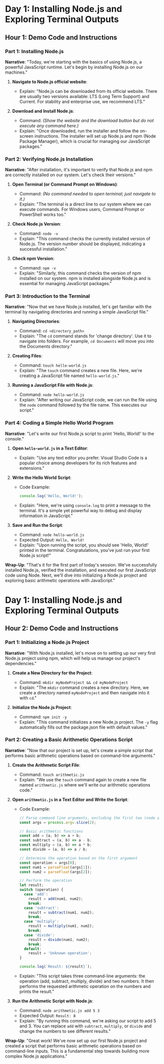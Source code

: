 <!--! Hour 1 -->

# Day 1: Installing Node.js and Exploring Terminal Outputs

## Hour 1: Demo Code and Instructions

### Part 1: Installing Node.js

**Narrative**: "Today, we're starting with the basics of using Node.js, a powerful JavaScript runtime. Let's begin by installing Node.js on our machines."

1. **Navigate to Node.js official website**:

   - Explain: "Node.js can be downloaded from its official website. There are usually two versions available: LTS (Long Term Support) and Current. For stability and enterprise use, we recommend LTS."

2. **Download and Install Node.js**:
   - Command: _(Show the website and the download button but do not execute any command here.)_
   - Explain: "Once downloaded, run the installer and follow the on-screen instructions. The installer will set up Node.js and npm (Node Package Manager), which is crucial for managing our JavaScript packages."

### Part 2: Verifying Node.js Installation

**Narrative**: "After installation, it's important to verify that Node.js and npm are correctly installed on our system. Let's check their versions."

1. **Open Terminal (or Command Prompt on Windows)**:

   - Command: _(No command needed to open terminal; just navigate to it.)_
   - Explain: "The terminal is a direct line to our system where we can execute commands. For Windows users, Command Prompt or PowerShell works too."

2. **Check Node.js Version**:

   - Command: `node -v`
   - Explain: "This command checks the currently installed version of Node.js. The version number should be displayed, indicating a successful installation."

3. **Check npm Version**:
   - Command: `npm -v`
   - Explain: "Similarly, this command checks the version of npm installed on our system. npm is installed alongside Node.js and is essential for managing JavaScript packages."

### Part 3: Introduction to the Terminal

**Narrative**: "Now that we have Node.js installed, let's get familiar with the terminal by navigating directories and running a simple JavaScript file."

1. **Navigating Directories**:

   - Command: `cd <directory_path>`
   - Explain: "The `cd` command stands for 'change directory'. Use it to navigate into folders. For example, `cd Documents` will move you into the Documents directory."

2. **Creating Files**:

   - Command: `touch hello-world.js`
   - Explain: "The `touch` command creates a new file. Here, we're creating a JavaScript file named `hello-world.js`."

3. **Running a JavaScript File with Node.js**:
   - Command: `node hello-world.js`
   - Explain: "After writing our JavaScript code, we can run the file using the `node` command followed by the file name. This executes our script."

### Part 4: Coding a Simple Hello World Program

**Narrative**: "Let's write our first Node.js script to print 'Hello, World!' to the console."

1. **Open `hello-world.js` in a Text Editor**:

   - Explain: "Use any text editor you prefer. Visual Studio Code is a popular choice among developers for its rich features and extensions."

2. **Write the Hello World Script**:

   - Code Example:
     ```js
     console.log('Hello, World!');
     ```
   - Explain: "Here, we're using `console.log` to print a message to the terminal. It's a simple yet powerful way to debug and display information in JavaScript."

3. **Save and Run the Script**:
   - Command: `node hello-world.js`
   - Expected Output: `Hello, World!`
   - Explain: "Upon running the script, you should see 'Hello, World!' printed in the terminal. Congratulations, you've just run your first Node.js script!"

**Wrap-Up**: "That's it for the first part of today's session. We've successfully installed Node.js, verified the installation, and executed our first JavaScript code using Node. Next, we'll dive into initializing a Node.js project and exploring basic arithmetic operations with JavaScript."

<!--! Hour 2  -->

# Day 1: Installing Node.js and Exploring Terminal Outputs

## Hour 2: Demo Code and Instructions

### Part 1: Initializing a Node.js Project

**Narrative**: "With Node.js installed, let's move on to setting up our very first Node.js project using npm, which will help us manage our project's dependencies."

1. **Create a New Directory for the Project**:

   - Command: `mkdir myNodeProject && cd myNodeProject`
   - Explain: "The `mkdir` command creates a new directory. Here, we create a directory named `myNodeProject` and then navigate into it with `cd`."

2. **Initialize the Node.js Project**:
   - Command: `npm init -y`
   - Explain: "This command initializes a new Node.js project. The `-y` flag automatically fills out the package.json file with default values."

### Part 2: Creating a Basic Arithmetic Operations Script

**Narrative**: "Now that our project is set up, let's create a simple script that performs basic arithmetic operations based on command-line arguments."

1. **Create the Arithmetic Script File**:

   - Command: `touch arithmetic.js`
   - Explain: "We use the `touch` command again to create a new file named `arithmetic.js` where we'll write our arithmetic operations code."

2. **Open `arithmetic.js` in a Text Editor and Write the Script**:

   - Code Example:

     ```js
     // Parse command line arguments, excluding the first two (node and script path)
     const args = process.argv.slice(2);

     // Basic arithmetic functions
     const add = (a, b) => a + b;
     const subtract = (a, b) => a - b;
     const multiply = (a, b) => a * b;
     const divide = (a, b) => a / b;

     // Determine the operation based on the first argument
     const operation = args[0];
     const num1 = parseFloat(args[1]);
     const num2 = parseFloat(args[2]);

     // Perform the operation
     let result;
     switch (operation) {
       case 'add':
         result = add(num1, num2);
         break;
       case 'subtract':
         result = subtract(num1, num2);
         break;
       case 'multiply':
         result = multiply(num1, num2);
         break;
       case 'divide':
         result = divide(num1, num2);
         break;
       default:
         result = 'Unknown operation';
     }

     console.log(`Result: ${result}`);
     ```

   - Explain: "This script takes three command-line arguments: the operation (add, subtract, multiply, divide) and two numbers. It then performs the requested arithmetic operation on the numbers and prints the result."

3. **Run the Arithmetic Script with Node.js**:
   - Command: `node arithmetic.js add 5 3`
   - Expected Output: `Result: 8`
   - Explain: "By running this command, we're asking our script to add 5 and 3. You can replace `add` with `subtract`, `multiply`, or `divide` and change the numbers to see different results."

**Wrap-Up**: "Great work! We've now set up our first Node.js project and created a script that performs basic arithmetic operations based on command-line inputs. This is a fundamental step towards building more complex Node.js applications."
